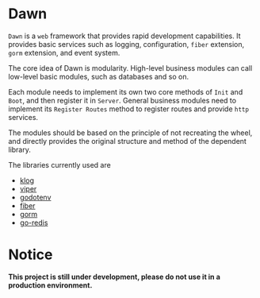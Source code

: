 # Dawn
`Dawn` is a `web` framework that provides rapid development capabilities. It provides basic services such as logging, configuration, `fiber` extension, `gorm` extension, and event system. 

The core idea of ​​Dawn is modularity. High-level business modules can call low-level basic modules, such as databases and so on. 

Each module needs to implement its own two core methods of `Init` and `Boot`, and then register it in `Server`. General business modules need to implement its `Register Routes` method to register routes and provide `http` services.

The modules should be based on the principle of not recreating the wheel, and directly provides the original structure and method of the dependent library.

The libraries currently used are
- [klog](https://github.com/kubernetes/klog)
- [viper](https://github.com/spf13/viper)
- [godotenv](https://github.com/joho/godotenv)
- [fiber](https://github.com/gofiber/fiber)
- [gorm](https://github.com/go-gorm/gorm)
- [go-redis](https://github.com/go-redis/redis)

# Notice
**This project is still under development, please do not use it in a production environment.**
